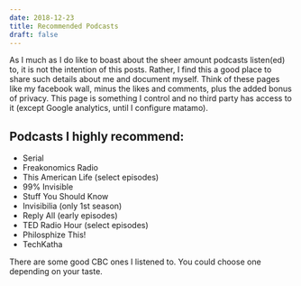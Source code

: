 ```yaml
---
date: 2018-12-23
title: Recommended Podcasts
draft: false
---
```


As I much as I do like to boast about the sheer amount podcasts listen(ed) to, it is not the intention of this posts. Rather, I find this a good place to share such details about me and document myself. Think of these pages like my facebook wall, minus the likes and comments, plus the added bonus of privacy. This page is something I control and no third party has access to it (except Google analytics, until I configure matamo). 

## Podcasts I highly recommend:
* Serial 
* Freakonomics Radio
* This American Life (select episodes)
* 99% Invisible
* Stuff You Should Know
* Invisibilia (only 1st season)
* Reply All (early episodes)
* TED Radio Hour (select episodes)
* Philosphize This!
* TechKatha

There are some good CBC ones I listened to. You could choose one depending on your taste.
